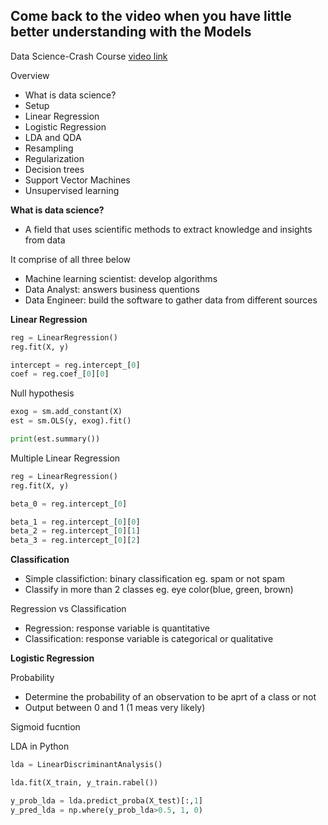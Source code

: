 ## Come back to the video when you have little better understanding with the Models

Data Science-Crash Course [video link](https://www.youtube.com/watch?v=XU5pw3QRYjQ)

Overview
- What is data science?
- Setup
- Linear Regression
- Logistic Regression
- LDA and QDA
- Resampling
- Regularization
- Decision trees
- Support Vector Machines
- Unsupervised learning

**What is data science?**
- A field that uses scientific methods to extract knowledge and insights from data

It comprise of all three below
- Machine learning scientist: develop algorithms
- Data Analyst: answers business quentions
- Data Engineer: build the software to gather data from different sources

**Linear Regression**
```python
reg = LinearRegression()
reg.fit(X, y)

intercept = reg.intercept_[0]
coef = reg.coef_[0][0]
```

Null hypothesis
```python
exog = sm.add_constant(X)
est = sm.OLS(y, exog).fit()

print(est.summary())
```

Multiple Linear Regression
```python
reg = LinearRegression()
reg.fit(X, y)

beta_0 = reg.intercept_[0]

beta_1 = reg.intercept_[0][0]
beta_2 = reg.intercept_[0][1]
beta_3 = reg.intercept_[0][2]
```

**Classification**
- Simple classifiction: binary classification eg. spam or not spam
- Classify in more than 2 classes eg. eye color(blue, green, brown)

Regression vs Classification
- Regression: response variable is quantitative
- Classification: response variable is categorical or qualitative

**Logistic Regression**

Probability
- Determine the probability of an observation to be aprt of a class or not
- Output between 0 and 1 (1 meas very likely)

Sigmoid fucntion

LDA in Python
```python
lda = LinearDiscriminantAnalysis()

lda.fit(X_train, y_train.rabel())

y_prob_lda = lda.predict_proba(X_test)[:,1]
y_pred_lda = np.where(y_prob_lda>0.5, 1, 0)
```

